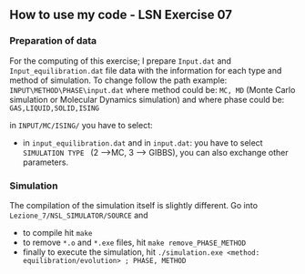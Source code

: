 ## How to use my code - LSN Exercise 07

### Preparation of data

For the computing of this exercise; I prepare `Input.dat` and `Input_equilibration.dat` file data with the information for each type and method of simulation. To change follow the path example: `INPUT\METHOD\PHASE\input.dat`
where method could be: `MC, MD` (Monte Carlo simulation or Molecular Dynamics simulation) and where phase could be: `GAS,LIQUID,SOLID,ISING`

in `INPUT/MC/ISING/` you have to select:
- in `input_equilibration.dat` and in `input.dat`: you have to select `SIMULATION TYPE ` (2 -->MC, 3 --> GIBBS), you can also exchange other parameters.

### Simulation

The compilation of the simulation itself is slightly different. Go into `Lezione_7/NSL_SIMULATOR/SOURCE` and
- to compile hit `make`
- to remove `*.o` and `*.exe` files, hit `make remove_PHASE_METHOD`
- finally to execute the simulation, hit `./simulation.exe <method: equilibration/evolution> ; PHASE, METHOD` 